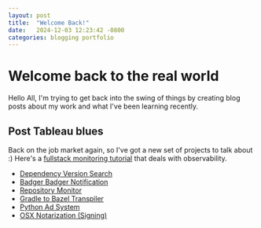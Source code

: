 ```yaml
---
layout: post
title:  "Welcome Back!"
date:   2024-12-03 12:23:42 -0800
categories: blogging portfolio
---
```


# Welcome back to the real world


Hello All, I'm trying to get back into the swing of things by creating blog posts about my work and what I've been learning recently. 

## Post Tableau blues

Back on the job market again, so I've got a new set of projects to talk about :)
Here's a [fullstack monitoring tutorial][Monitoring] that deals with observability.


[Monitoring]: https://dev.to/gideonisbuilding/deploying-a-fullstack-application-with-monitoring-a-comprehensive-guide-38f4?context=digest

* [Dependency Version Search](https://github.com/tazzledazzle/dependency-version-search)
* [Badger Badger Notification](https://github.com/tazzledazzle/Badger-badger-notifications)
* [Repository Monitor](https://github.com/tazzledazzle/repo-monitor)
* [Gradle to Bazel Transpiler](https://github.com/tazzledazzle/g2b-transpiler)
* [Python Ad System]( https://github.com/tazzledazzle/py-ad-sys)
* [OSX Notarization (Signing)](https://github.com/tazzledazzle/osx-notarization)



[notarization]:
[py-ad-sys]:
[dep-ver]:
[badger-badger]:

